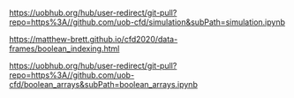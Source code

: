 <https://uobhub.org/hub/user-redirect/git-pull?repo=https%3A//github.com/uob-cfd/simulation&subPath=simulation.ipynb>

<https://matthew-brett.github.io/cfd2020/data-frames/boolean_indexing.html>

<https://uobhub.org/hub/user-redirect/git-pull?repo=https%3A//github.com/uob-cfd/boolean_arrays&subPath=boolean_arrays.ipynb>

 

 
